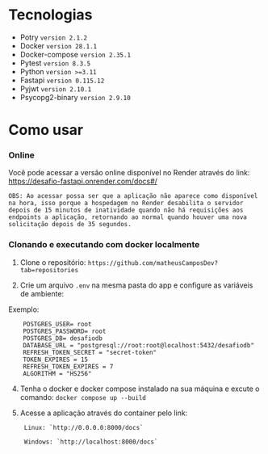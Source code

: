 # Tecnologias

- Potry `version 2.1.2`
- Docker `version 28.1.1`
- Docker-compose `version 2.35.1`
- Pytest `version 8.3.5`
- Python `version >=3.11`
- Fastapi `version 0.115.12`
- Pyjwt `version 2.10.1`
- Psycopg2-binary `version 2.9.10`

# Como usar

### Online
Você pode acessar a versão online disponível no Render através do link: https://desafio-fastapi.onrender.com/docs#/

    OBS: Ao acessar possa ser que a aplicação não aparece como disponível na hora, isso porque a hospedagem no Render desabilita o servidor depois de 15 minutos de inatividade quando não há requisições aos endpoints a aplicação, retornando ao normal quando houver uma nova solicitação depois de 35 segundos.

### Clonando e executando com docker localmente

1. Clone o repositório: `https://github.com/matheusCamposDev?tab=repositories`

2. Crie um arquivo `.env` na mesma pasta do app e configure as variáveis de ambiente:

Exemplo:
    
        POSTGRES_USER= root
        POSTGRES_PASSWORD= root
        POSTGRES_DB= desafiodb
        DATABASE_URL = "postgresql://root:root@localhost:5432/desafiodb" 
        REFRESH_TOKEN_SECRET = "secret-token"
        TOKEN_EXPIRES = 15
        REFRESH_TOKEN_EXPIRES = 7
        ALGORITHM = "HS256"

4. Tenha o docker e docker compose instalado na sua máquina e excute o comando: `docker compose up --build`

5. Acesse a aplicação através do container pelo link:

        Linux: `http://0.0.0.0:8000/docs`
        
        Windows: `http://localhost:8000/docs`
